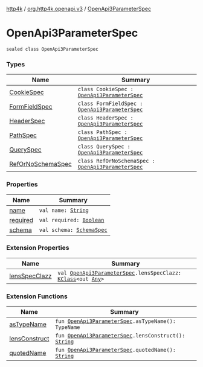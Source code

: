 [http4k](../../index.md) / [org.http4k.openapi.v3](../index.md) / [OpenApi3ParameterSpec](./index.md)

# OpenApi3ParameterSpec

`sealed class OpenApi3ParameterSpec`

### Types

| Name | Summary |
|---|---|
| [CookieSpec](-cookie-spec/index.md) | `class CookieSpec : `[`OpenApi3ParameterSpec`](./index.md) |
| [FormFieldSpec](-form-field-spec/index.md) | `class FormFieldSpec : `[`OpenApi3ParameterSpec`](./index.md) |
| [HeaderSpec](-header-spec/index.md) | `class HeaderSpec : `[`OpenApi3ParameterSpec`](./index.md) |
| [PathSpec](-path-spec/index.md) | `class PathSpec : `[`OpenApi3ParameterSpec`](./index.md) |
| [QuerySpec](-query-spec/index.md) | `class QuerySpec : `[`OpenApi3ParameterSpec`](./index.md) |
| [RefOrNoSchemaSpec](-ref-or-no-schema-spec/index.md) | `class RefOrNoSchemaSpec : `[`OpenApi3ParameterSpec`](./index.md) |

### Properties

| Name | Summary |
|---|---|
| [name](name.md) | `val name: `[`String`](https://kotlinlang.org/api/latest/jvm/stdlib/kotlin/-string/index.html) |
| [required](required.md) | `val required: `[`Boolean`](https://kotlinlang.org/api/latest/jvm/stdlib/kotlin/-boolean/index.html) |
| [schema](schema.md) | `val schema: `[`SchemaSpec`](../../org.http4k.openapi/-schema-spec/index.md) |

### Extension Properties

| Name | Summary |
|---|---|
| [lensSpecClazz](../../org.http4k.poet/lens-spec-clazz.md) | `val `[`OpenApi3ParameterSpec`](./index.md)`.lensSpecClazz: `[`KClass`](https://kotlinlang.org/api/latest/jvm/stdlib/kotlin.reflect/-k-class/index.html)`<out `[`Any`](https://kotlinlang.org/api/latest/jvm/stdlib/kotlin/-any/index.html)`>` |

### Extension Functions

| Name | Summary |
|---|---|
| [asTypeName](../../org.http4k.poet/as-type-name.md) | `fun `[`OpenApi3ParameterSpec`](./index.md)`.asTypeName(): TypeName` |
| [lensConstruct](../../org.http4k.poet/lens-construct.md) | `fun `[`OpenApi3ParameterSpec`](./index.md)`.lensConstruct(): `[`String`](https://kotlinlang.org/api/latest/jvm/stdlib/kotlin/-string/index.html) |
| [quotedName](../../org.http4k.poet/quoted-name.md) | `fun `[`OpenApi3ParameterSpec`](./index.md)`.quotedName(): `[`String`](https://kotlinlang.org/api/latest/jvm/stdlib/kotlin/-string/index.html) |
